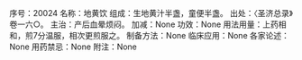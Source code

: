 序号：20024
名称：地黄饮
组成：生地黄汁半盏，童便半盏。
出处：〈圣济总录》卷一六○。
主治：产后血晕烦闷。
加减：None
功效：None
用法用量：上药相和，煎7分温服，相次更煎服之。
制备方法：None
临床应用：None
各家论述：None
用药禁忌：None
附注：None
